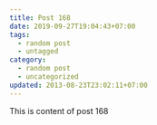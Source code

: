 ```yaml
---
title: Post 168
date: 2019-09-27T19:04:43+07:00
tags:
  - random post
  - untagged
category:
  - random post
  - uncategorized
updated: 2013-08-23T23:02:11+07:00
---
```

This is content of post 168